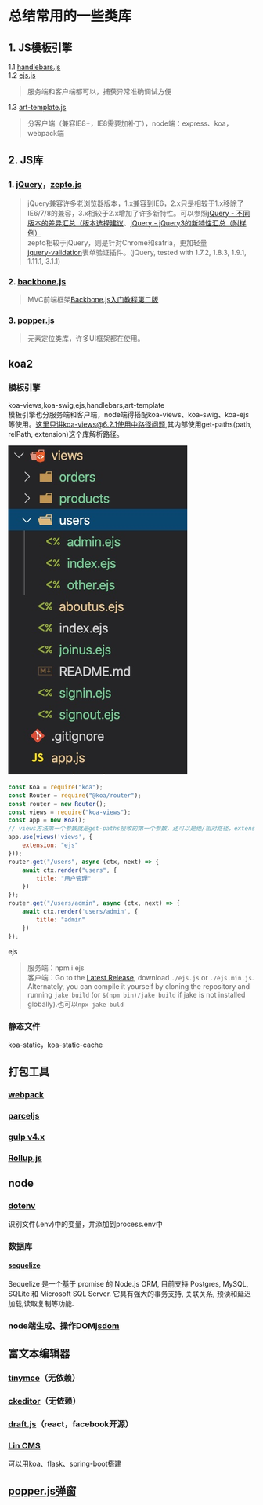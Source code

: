 # 总结常用的一些类库  

## 1. JS模板引擎  

1.1 [handlebars.js](https://handlebarsjs.com/zh/)  
1.2 [ejs.js](https://ejs.bootcss.com/)  
> 服务端和客户端都可以，捕获异常准确调试方便  

1.3 [art-template.js](https://aui.github.io/art-template/zh-cn/index.html)  
> 分客户端（兼容IE8+，IE8需要加补丁），node端：express、koa，webpack端  

## 2. JS库  

### 1. [jQuery](https://jquery.com/)，[zepto.js](http://www.zeptojs.cn/)  

> jQuery兼容许多老浏览器版本，1.x兼容到IE6，2.x只是相较于1.x移除了IE6/7/8的兼容，3.x相较于2.x增加了许多新特性。可以参照[jQuery - 不同版本的差异汇总（版本选择建议](https://www.hangge.com/blog/cache/detail_2228.html)、[jQuery - jQuery3的新特性汇总（附样例）](https://www.hangge.com/blog/cache/detail_2235.html)  
> zepto相较于jQuery，则是针对Chrome和safria，更加轻量  
> [jquery-validation](https://jqueryvalidation.org/documentation/)表单验证插件。(jQuery, tested with 1.7.2, 1.8.3, 1.9.1, 1.11.1, 3.1.1)

### 2. [backbone.js](http://www.zeptojs.cn/)  

> MVC前端框架[Backbone.js入门教程第二版](https://github.com/the5fire/backbonejs-learning-note)  

### 3. [popper.js](https://popper.js.org/)  

> 元素定位类库，许多UI框架都在使用。

## koa2  

### 模板引擎  

koa-views,koa-swig,ejs,handlebars,art-template  
模板引擎也分服务端和客户端，node端得搭配koa-views、koa-swig、koa-ejs等使用。这里只讲koa-views@6.2.1使用中路径问题,其内部使用get-paths(path, relPath, extension)这个库解析路径。

![项目路径](./images/koa2_demo_koa-views_path.jpg)

``` js  
const Koa = require("koa");
const Router = require("@koa/router");
const router = new Router();
const views = require("koa-views");
const app = new Koa();
// views方法第一个参数就是get-paths接收的第一个参数，还可以是绝/相对路径，extension就是第三个参数。路由中render的第一个参数就是get-paths第二个参数(这是个坑，不是路径,可以有后缀名)。解析到文件会找下面的index文件。
app.use(views('views', {
    extension: "ejs"
}));
router.get("/users", async (ctx, next) => {
    await ctx.render("users", {
        title: "用户管理"
    })
});
router.get("/users/admin", async (ctx, next) => {
    await ctx.render('users/admin', {
        title: "admin"
    })
});
```

ejs  

> 服务端：npm i ejs  
> 客户端：Go to the [Latest Release](https://github.com/mde/ejs/releases/latest), download
`./ejs.js` or `./ejs.min.js`. Alternately, you can compile it yourself by cloning
the repository and running `jake build` (or `$(npm bin)/jake build` if jake is
not installed globally).也可以`npx jake buld`

### 静态文件  

koa-static，koa-static-cache  

## 打包工具  

### [webpack](https://www.webpackjs.com/)  

### [parceljs](https://parceljs.org/)  

### [gulp v4.x](https://www.gulpjs.com.cn/)  

### [Rollup.js](https://www.rollupjs.com/)  

## node  

### [dotenv](https://www.npmjs.com/package/dotenv)  

识别文件(.env)中的变量，并添加到process.env中  

### 数据库  

#### [sequelize](https://github.com/demopark/sequelize-docs-Zh-CN)  

Sequelize 是一个基于 promise 的 Node.js ORM, 目前支持 Postgres, MySQL, SQLite 和 Microsoft SQL Server. 它具有强大的事务支持, 关联关系, 预读和延迟加载,读取复制等功能.

### node端生成、操作DOM[jsdom](https://www.npmjs.com/package/jsdom)

## 富文本编辑器  

### [tinymce](https://www.tiny.cloud/docs/)（无依赖）  

### [ckeditor](https://ckeditor.com/)（无依赖）  

### [draft.js](https://draftjs.org/docs/getting-started)（react，facebook开源）  

### [Lin CMS](http://doc.cms.7yue.pro/)  

可以用koa、flask、spring-boot搭建  

## [popper.js弹窗](https://popper.js.org/)
